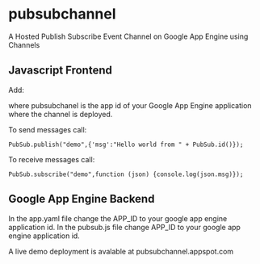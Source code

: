 pubsubchannel
=============

A Hosted Publish Subscribe Event Channel on Google App Engine using Channels

Javascript Frontend
-------

Add:
	<script type="text/javascript" src="http://pubsubchannel.appspot.com/"></script>

where pubsubchanel is the app id of your Google App Engine application where the 
channel is deployed.

To send messages call:

	PubSub.publish("demo",{'msg':"Hello world from " + PubSub.id()});

To receive messages call:

	PubSub.subscribe("demo",function (json) {console.log(json.msg)});

Google App Engine Backend
-------

In the app.yaml file change the APP_ID to your google app engine application id.
In the pubsub.js file change APP_ID to your google app engine application id.

A live demo deployment is avalable at pubsubchannel.appspot.com 




